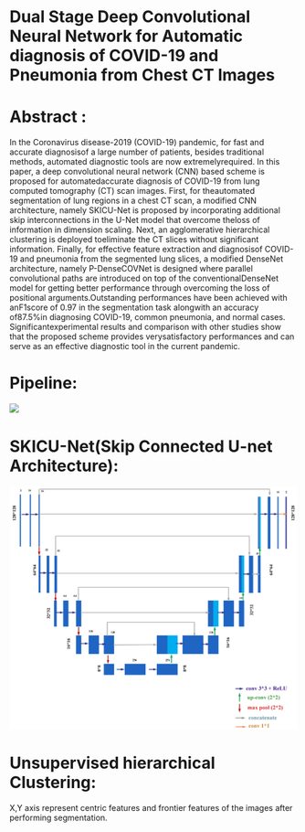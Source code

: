 # Dual Stage Deep Convolutional Neural Network for Automatic diagnosis of COVID-19 and Pneumonia from Chest CT Images

# Abstract :
In  the  Coronavirus  disease-2019  (COVID-19)  pandemic,  for  fast  and  accurate  diagnosisof a large number of patients, besides traditional methods, automated diagnostic tools are now extremelyrequired. In this paper, a deep convolutional neural network (CNN) based scheme is proposed for automatedaccurate  diagnosis  of  COVID-19  from  lung  computed  tomography  (CT)  scan  images.  First,  for  theautomated segmentation of lung regions in a chest CT scan, a modified CNN architecture, namely SKICU-Net is proposed by incorporating additional skip interconnections in the U-Net model that overcome theloss  of  information  in  dimension  scaling.  Next,  an  agglomerative  hierarchical  clustering  is  deployed  toeliminate the CT slices without significant information. Finally, for effective feature extraction and diagnosisof COVID-19 and pneumonia from the segmented lung slices, a modified DenseNet architecture, namely P-DenseCOVNet is designed where parallel convolutional paths are introduced on top of the conventionalDenseNet  model  for  getting  better  performance  through  overcoming  the  loss  of  positional  arguments.Outstanding performances have been achieved with anF1score of 0.97 in the segmentation task alongwith an accuracy of87.5%in diagnosing COVID-19, common pneumonia, and normal cases. Significantexperimental  results  and  comparison  with  other  studies  show  that  the  proposed  scheme  provides  verysatisfactory performances and can serve as an effective diagnostic tool in the current pandemic.

# Pipeline:
![](Images/Pipeline.jpg)

# SKICU-Net(Skip Connected U-net Architecture):
![](Images/SKICU-Net.jpg)

# Unsupervised hierarchical Clustering:
X,Y axis represent centric features and frontier features of the images after performing segmentation.
